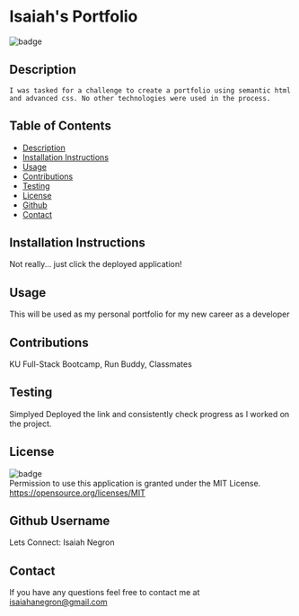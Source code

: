 # Isaiah's Portfolio

  ![badge](https://img.shields.io/badge/license-MIT-important)

  ## Description

    I was tasked for a challenge to create a portfolio using semantic html and advanced css. No other technologies were used in the process.

  ## Table of Contents
  - [Description](#Description)
  - [Installation Instructions](#Installation)
  - [Usage](#Usage)
  - [Contributions](#Contributions)
  - [Testing](#Tests)
  - [License](#License)
  - [Github](#Github)
  - [Contact](#Contact)

  ## Installation Instructions
  Not really... just click the deployed application!

  ## Usage
  This will be used as my personal portfolio for my new career as a developer

  ## Contributions
  KU Full-Stack Bootcamp, Run Buddy, Classmates

  ## Testing
  Simplyed Deployed the link and consistently check progress as I worked on the project.

  ## License
  ![badge](https://img.shields.io/badge/license-MIT-important)
  <br>
  Permission to use this application is granted under the MIT License. <https://opensource.org/licenses/MIT>

  ## Github Username
  Lets Connect: Isaiah Negron

  ## Contact
  If you have any questions feel free to contact me at <a href='mailto:isaiahanegron@gmail.com'>isaiahanegron@gmail.com</a>